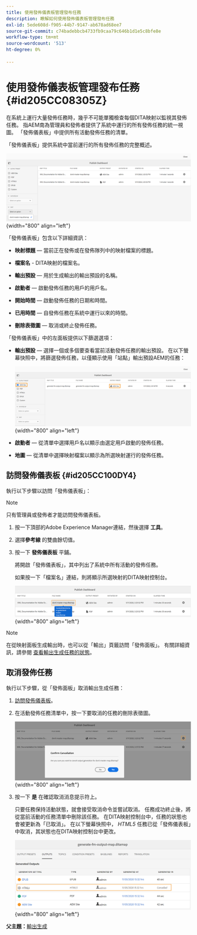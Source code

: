 ```yaml
---
title: 使用發佈儀表板管理發布任務
description: 瞭解如何使用發佈儀表板管理發布任務
exl-id: 5ede608d-f905-44b7-9147-ab678ad68ee7
source-git-commit: c74badebbcb4733fb9caa79c646b1d1e5c8bfe8e
workflow-type: tm+mt
source-wordcount: '513'
ht-degree: 0%

---
```


# 使用發佈儀表板管理發布任務 {#id205CC08305Z}

在系統上運行大量發佈任務時，幾乎不可能單獨檢查每個DITA映射以監視其發佈任務。 指AEM南為管理員和發佈者提供了系統中運行的所有發佈任務的統一視圖。 「發佈儀表板」中提供所有活動發佈任務的清單。

「發佈儀表板」提供系統中當前運行的所有發佈任務的完整概述。

![](images/publish-dashboard.png){width="800" align="left"}

「發佈儀表板」包含以下詳細資訊：

- **映射標題**  — 當前正在發佈或在發佈隊列中的映射檔案的標題。

- **檔案名** - DITA映射的檔案名。

- **輸出預設**  — 用於生成輸出的輸出預設的名稱。

- **啟動者**  — 啟動發佈任務的用戶的用戶名。

- **開始時間**  — 啟動發佈任務的日期和時間。

- **已用時間**  — 自發佈任務在系統中運行以來的時間。

- **刪除表徵圖**  — 取消或終止發佈任務。

「發佈儀表板」中的左面板提供以下篩選選項：

- **輸出預設**  — 選擇一個或多個要查看當前活動發佈任務的輸出預設。 在以下螢幕快照中，將篩選發佈任務，以僅顯示使用「站點」輸出預設AEM的任務：

   ![](images/publish-dashboard-preset-filter.png){width="800" align="left"}

- **啟動者**  — 從清單中選擇用戶名以顯示由選定用戶啟動的發佈任務。

- **地圖**  — 從清單中選擇映射檔案以顯示為所選映射運行的發佈任務。

## 訪問發佈儀表板 {#id205CC100DY4}

執行以下步驟以訪問「發佈儀表板」：

>[!NOTE]
>
> 只有管理員或發佈者才能訪問發佈儀表板。

1. 按一下頂部的Adobe Experience Manager連結，然後選擇 **工具**。

1. 選擇&#x200B;**參考線** 的雙曲餘切值。

1. 按一下 **發佈儀表板** 平鋪。

   將開啟「發佈儀表板」，其中列出了系統中所有活動的發佈任務。

   如果按一下「檔案名」連結，則將顯示所選映射的DITA映射控制台。

   ![](images/publish-dashboard-click-filename-link.png){width="800" align="left"}


>[!NOTE]
>
> 在從映射面板生成輸出時，也可以從「輸出」頁籤訪問「發佈面板」。 有關詳細資訊，請參閱 [查看輸出生成任務的狀態](generate-output-for-a-dita-map.md#viewing_output_history)。

## 取消發佈任務

執行以下步驟，從「發佈面板」取消輸出生成任務：

1. [訪問發佈儀表板](#id205CC100DY4)。

1. 在活動發佈任務清單中，按一下要取消的任務的刪除表徵圖。

   ![](images/publish-dashboard-cancel-task.png){width="800" align="left"}

1. 按一下 **是** 在確認取消消息提示符上。

   只要任務保持活動狀態，就會接受取消命令並嘗試取消。 任務成功終止後，將從當前活動的任務清單中刪除該任務。 在DITA映射控制台中，任務的狀態也會被更新為「已取消」。 在以下螢幕快照中， *HTML5* 任務已從「發佈儀表板」中取消，其狀態也在DITA映射控制台中更改。

   ![](images/cancelled-output-task.png){width="800" align="left"}


**父主題：**[&#x200B;輸出生成](generate-output.md)
